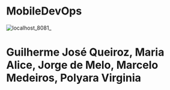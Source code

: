 # MobileDevOps
![localhost_8081_](https://github.com/GuilhermeJQA/AppDeMusicas/assets/101995065/ab46bda0-0a20-4809-9b20-8c79a9af2c43)

# Guilherme José Queiroz, Maria Alice, Jorge de Melo, Marcelo Medeiros, Polyara Virginia
